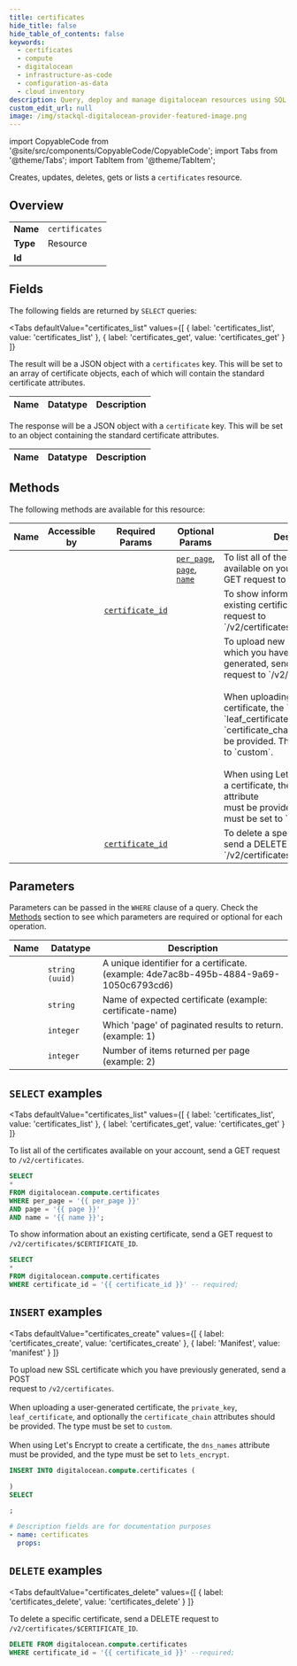 ```yaml
--- 
title: certificates
hide_title: false
hide_table_of_contents: false
keywords:
  - certificates
  - compute
  - digitalocean
  - infrastructure-as-code
  - configuration-as-data
  - cloud inventory
description: Query, deploy and manage digitalocean resources using SQL
custom_edit_url: null
image: /img/stackql-digitalocean-provider-featured-image.png
---
```


import CopyableCode from '@site/src/components/CopyableCode/CopyableCode';
import Tabs from '@theme/Tabs';
import TabItem from '@theme/TabItem';

Creates, updates, deletes, gets or lists a <code>certificates</code> resource.

## Overview
<table><tbody>
<tr><td><b>Name</b></td><td><code>certificates</code></td></tr>
<tr><td><b>Type</b></td><td>Resource</td></tr>
<tr><td><b>Id</b></td><td><CopyableCode code="digitalocean.compute.certificates" /></td></tr>
</tbody></table>

## Fields

The following fields are returned by `SELECT` queries:

<Tabs
    defaultValue="certificates_list"
    values={[
        { label: 'certificates_list', value: 'certificates_list' },
        { label: 'certificates_get', value: 'certificates_get' }
    ]}
>
<TabItem value="certificates_list">

The result will be a JSON object with a `certificates` key. This will be set to an array of certificate objects, each of which will contain the standard certificate attributes.

<table>
<thead>
    <tr>
    <th>Name</th>
    <th>Datatype</th>
    <th>Description</th>
    </tr>
</thead>
<tbody>
</tbody>
</table>
</TabItem>
<TabItem value="certificates_get">

The response will be a JSON object with a `certificate` key. This will be set to an object containing the standard certificate attributes.

<table>
<thead>
    <tr>
    <th>Name</th>
    <th>Datatype</th>
    <th>Description</th>
    </tr>
</thead>
<tbody>
</tbody>
</table>
</TabItem>
</Tabs>

## Methods

The following methods are available for this resource:

<table>
<thead>
    <tr>
    <th>Name</th>
    <th>Accessible by</th>
    <th>Required Params</th>
    <th>Optional Params</th>
    <th>Description</th>
    </tr>
</thead>
<tbody>
<tr>
    <td><a href="#certificates_list"><CopyableCode code="certificates_list" /></a></td>
    <td><CopyableCode code="select" /></td>
    <td></td>
    <td><a href="#parameter-per_page"><code>per_page</code></a>, <a href="#parameter-page"><code>page</code></a>, <a href="#parameter-name"><code>name</code></a></td>
    <td>To list all of the certificates available on your account, send a GET request to `/v2/certificates`.</td>
</tr>
<tr>
    <td><a href="#certificates_get"><CopyableCode code="certificates_get" /></a></td>
    <td><CopyableCode code="select" /></td>
    <td><a href="#parameter-certificate_id"><code>certificate_id</code></a></td>
    <td></td>
    <td>To show information about an existing certificate, send a GET request to `/v2/certificates/$CERTIFICATE_ID`.</td>
</tr>
<tr>
    <td><a href="#certificates_create"><CopyableCode code="certificates_create" /></a></td>
    <td><CopyableCode code="insert" /></td>
    <td></td>
    <td></td>
    <td>To upload new SSL certificate which you have previously generated, send a POST<br />request to `/v2/certificates`.<br /><br />When uploading a user-generated certificate, the `private_key`,<br />`leaf_certificate`, and optionally the `certificate_chain` attributes should<br />be provided. The type must be set to `custom`.<br /><br />When using Let's Encrypt to create a certificate, the `dns_names` attribute<br />must be provided, and the type must be set to `lets_encrypt`.<br /></td>
</tr>
<tr>
    <td><a href="#certificates_delete"><CopyableCode code="certificates_delete" /></a></td>
    <td><CopyableCode code="delete" /></td>
    <td><a href="#parameter-certificate_id"><code>certificate_id</code></a></td>
    <td></td>
    <td>To delete a specific certificate, send a DELETE request to<br />`/v2/certificates/$CERTIFICATE_ID`.<br /></td>
</tr>
</tbody>
</table>

## Parameters

Parameters can be passed in the `WHERE` clause of a query. Check the [Methods](#methods) section to see which parameters are required or optional for each operation.

<table>
<thead>
    <tr>
    <th>Name</th>
    <th>Datatype</th>
    <th>Description</th>
    </tr>
</thead>
<tbody>
<tr id="parameter-certificate_id">
    <td><CopyableCode code="certificate_id" /></td>
    <td><code>string (uuid)</code></td>
    <td>A unique identifier for a certificate. (example: 4de7ac8b-495b-4884-9a69-1050c6793cd6)</td>
</tr>
<tr id="parameter-name">
    <td><CopyableCode code="name" /></td>
    <td><code>string</code></td>
    <td>Name of expected certificate (example: certificate-name)</td>
</tr>
<tr id="parameter-page">
    <td><CopyableCode code="page" /></td>
    <td><code>integer</code></td>
    <td>Which 'page' of paginated results to return. (example: 1)</td>
</tr>
<tr id="parameter-per_page">
    <td><CopyableCode code="per_page" /></td>
    <td><code>integer</code></td>
    <td>Number of items returned per page (example: 2)</td>
</tr>
</tbody>
</table>

## `SELECT` examples

<Tabs
    defaultValue="certificates_list"
    values={[
        { label: 'certificates_list', value: 'certificates_list' },
        { label: 'certificates_get', value: 'certificates_get' }
    ]}
>
<TabItem value="certificates_list">

To list all of the certificates available on your account, send a GET request to `/v2/certificates`.

```sql
SELECT
*
FROM digitalocean.compute.certificates
WHERE per_page = '{{ per_page }}'
AND page = '{{ page }}'
AND name = '{{ name }}';
```
</TabItem>
<TabItem value="certificates_get">

To show information about an existing certificate, send a GET request to `/v2/certificates/$CERTIFICATE_ID`.

```sql
SELECT
*
FROM digitalocean.compute.certificates
WHERE certificate_id = '{{ certificate_id }}' -- required;
```
</TabItem>
</Tabs>


## `INSERT` examples

<Tabs
    defaultValue="certificates_create"
    values={[
        { label: 'certificates_create', value: 'certificates_create' },
        { label: 'Manifest', value: 'manifest' }
    ]}
>
<TabItem value="certificates_create">

To upload new SSL certificate which you have previously generated, send a POST<br />request to `/v2/certificates`.<br /><br />When uploading a user-generated certificate, the `private_key`,<br />`leaf_certificate`, and optionally the `certificate_chain` attributes should<br />be provided. The type must be set to `custom`.<br /><br />When using Let's Encrypt to create a certificate, the `dns_names` attribute<br />must be provided, and the type must be set to `lets_encrypt`.<br />

```sql
INSERT INTO digitalocean.compute.certificates (

)
SELECT 

;
```
</TabItem>
<TabItem value="manifest">

```yaml
# Description fields are for documentation purposes
- name: certificates
  props:
```
</TabItem>
</Tabs>


## `DELETE` examples

<Tabs
    defaultValue="certificates_delete"
    values={[
        { label: 'certificates_delete', value: 'certificates_delete' }
    ]}
>
<TabItem value="certificates_delete">

To delete a specific certificate, send a DELETE request to<br />`/v2/certificates/$CERTIFICATE_ID`.<br />

```sql
DELETE FROM digitalocean.compute.certificates
WHERE certificate_id = '{{ certificate_id }}' --required;
```
</TabItem>
</Tabs>
